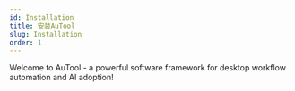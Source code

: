 ```yaml
---
id: Installation
title: 安装AuTool
slug: Installation
order: 1
---
```


Welcome to AuTool - a powerful software framework for desktop workflow automation and AI adoption!
